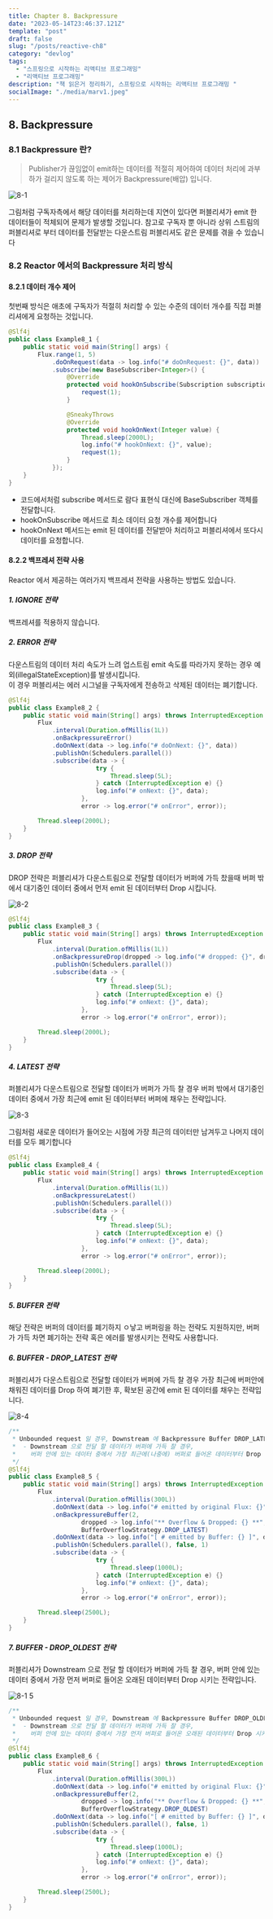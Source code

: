 ```yaml
---
title: Chapter 8. Backpressure
date: "2023-05-14T23:46:37.121Z"
template: "post"
draft: false
slug: "/posts/reactive-ch8"
category: "devlog"
tags:
  - "스프링으로 시작하는 리액티브 프로그래밍"
  - "리액티브 프로그래밍"
description: "책 읽은거 정리하기, 스프링으로 시작하는 리액티브 프로그래밍 "
socialImage: "./media/marv1.jpeg"
---
```


## 8. Backpressure

### 8.1 Backpressure 란?

> Publisher가 끊임없이 emit하는 데이터를 적절히 제어하여 데이터 처리에 과부하가 걸리지 않도록 하는 제어가 Backpressure(배압) 입니다.

![8-1](./media/8-1.jpeg)

그림처럼 구독자측에서 해당 데이터를 처리하는데 지연이 있다면 퍼블리셔가 emit 한 데이터들이 적체되어 문제가 발생할 것입니다. 참고로 구독자 뿐 아니라 상위 스트림의 퍼블리셔로 부터 데이터를 전달받는 다운스트림 퍼블리셔도 같은 문제를 겪을 수 있습니다

### 8.2 Reactor 에서의 Backpressure 처리 방식

#### 8.2.1 데이터 개수 제어
첫번째 방식은 애초에 구독자가 적절히 처리할 수 있는 수준의 데이터 개수를 직접 퍼블리셔에게 요청하는 것입니다. 

~~~java
@Slf4j
public class Example8_1 {
    public static void main(String[] args) {
        Flux.range(1, 5)
            .doOnRequest(data -> log.info("# doOnRequest: {}", data))
            .subscribe(new BaseSubscriber<Integer>() {
                @Override
                protected void hookOnSubscribe(Subscription subscription) {
                    request(1);
                }

                @SneakyThrows
                @Override
                protected void hookOnNext(Integer value) {
                    Thread.sleep(2000L);
                    log.info("# hookOnNext: {}", value);
                    request(1);
                }
            });
    }
}
~~~

- 코드에서처럼 subscribe 메서드로 람다 표현식 대신에 BaseSubscriber 객체를 전달합니다.
- hookOnSubscribe 메서드로 최소 데이터 요청 개수를 제어합니다
- hookOnNext 메서드는 emit 된 데이터를 전달받아 처리하고 퍼블리셔에서 또다시 데이터를 요청합니다.

#### 8.2.2 백프레셔 전략 사용 

Reactor 에서 제공하는 여러가지 백프레셔 전략을 사용하는 방법도 있습니다. 

##### 1. IGNORE 전략 
백프레셔를 적용하지 않습니다.

##### 2. ERROR 전략 
다운스트림의 데이터 처리 속도가 느려 업스트림 emit 속도를 따라가지 못하는 경우 예외(illegalStateException)를 발생시킵니다.  
이 경우 퍼블리셔는 에러 시그널을 구독자에게 전송하고 삭제된 데이터는 폐기합니다. 

~~~java
@Slf4j
public class Example8_2 {
    public static void main(String[] args) throws InterruptedException {
        Flux
            .interval(Duration.ofMillis(1L))
            .onBackpressureError()
            .doOnNext(data -> log.info("# doOnNext: {}", data))
            .publishOn(Schedulers.parallel())
            .subscribe(data -> {
                        try {
                            Thread.sleep(5L);
                        } catch (InterruptedException e) {}
                        log.info("# onNext: {}", data);
                    },
                    error -> log.error("# onError", error));

        Thread.sleep(2000L);
    }
}
~~~

##### 3. DROP 전략 
DROP 전략은 퍼블리셔가 다운스트림으로 전달할 데이터가 버퍼에 가득 찼을때 버퍼 밖에서 대기중인 데이터 중에서 먼저 emit 된 데이터부터 Drop 시킵니다.

![8-2](./media/8-2.jpeg)

~~~java
@Slf4j
public class Example8_3 {
    public static void main(String[] args) throws InterruptedException {
        Flux
            .interval(Duration.ofMillis(1L))
            .onBackpressureDrop(dropped -> log.info("# dropped: {}", dropped))
            .publishOn(Schedulers.parallel())
            .subscribe(data -> {
                        try {
                            Thread.sleep(5L);
                        } catch (InterruptedException e) {}
                        log.info("# onNext: {}", data);
                    },
                    error -> log.error("# onError", error));

        Thread.sleep(2000L);
    }
}
~~~

##### 4. LATEST 전략
퍼블리셔가 다운스트림으로 전달할 데이터가 버퍼가 가득 찰 경우 버퍼 밖에서 대기중인 데이터 중에서 가장 최근에 emit 된 데이터부터 버퍼에 채우는 전략입니다.  

![8-3](./media/8-3.jpeg)

그림처럼 새로운 데이터가 들어오는 시점에 가장 최근의 데이터만 남겨두고 나머지 데이터를 모두 폐기합니다

~~~java
@Slf4j
public class Example8_4 {
    public static void main(String[] args) throws InterruptedException {
        Flux
            .interval(Duration.ofMillis(1L))
            .onBackpressureLatest()
            .publishOn(Schedulers.parallel())
            .subscribe(data -> {
                        try {
                            Thread.sleep(5L);
                        } catch (InterruptedException e) {}
                        log.info("# onNext: {}", data);
                    },
                    error -> log.error("# onError", error));

        Thread.sleep(2000L);
    }
}
~~~

##### 5. BUFFER 전략
해당 전략은 버퍼의 데이터를 폐기하지 ㅇ낳고 버퍼링을 하는 전략도 지원하지만, 버퍼가 가득 차면 폐기하는 전략 혹은 에러를 발생시키는 전략도 사용합니다.

##### 6. BUFFER - DROP_LATEST 전략 
퍼블리셔가 다운스트림으로 전달할 데이터가 버퍼에 가득 찰 경우 가장 최근에 버퍼안에 채워진 데이터를 Drop 하여 폐기한 후, 확보된 공간에 emit 된 데이터를 채우는 전략입니다.

![8-4](./media/8-4.jpeg)

~~~java
/**
 * Unbounded request 일 경우, Downstream 에 Backpressure Buffer DROP_LATEST 전략을 적용하는 예제
 *  - Downstream 으로 전달 할 데이터가 버퍼에 가득 찰 경우,
 *    버퍼 안에 있는 데이터 중에서 가장 최근에(나중에) 버퍼로 들어온 데이터부터 Drop 시키는 전략
 */
@Slf4j
public class Example8_5 {
    public static void main(String[] args) throws InterruptedException {
        Flux
            .interval(Duration.ofMillis(300L))
            .doOnNext(data -> log.info("# emitted by original Flux: {}", data))
            .onBackpressureBuffer(2,
                    dropped -> log.info("** Overflow & Dropped: {} **", dropped),
                    BufferOverflowStrategy.DROP_LATEST)
            .doOnNext(data -> log.info("[ # emitted by Buffer: {} ]", data))
            .publishOn(Schedulers.parallel(), false, 1)
            .subscribe(data -> {
                        try {
                            Thread.sleep(1000L);
                        } catch (InterruptedException e) {}
                        log.info("# onNext: {}", data);
                    },
                    error -> log.error("# onError", error));

        Thread.sleep(2500L);
    }
}
~~~

##### 7. BUFFER - DROP_OLDEST 전략 
퍼블리셔가 Downstream 으로 전달 할 데이터가 버퍼에 가득 찰 경우, 버퍼 안에 있는 데이터 중에서 가장 먼저 버퍼로 들어온 오래된 데이터부터 Drop 시키는 전략입니다.

![8-1
5](./media/8-5.jpeg)

~~~java
/**
 * Unbounded request 일 경우, Downstream 에 Backpressure Buffer DROP_OLDEST 전략을 적용하는 예제
 *  - Downstream 으로 전달 할 데이터가 버퍼에 가득 찰 경우,
 *    버퍼 안에 있는 데이터 중에서 가장 먼저 버퍼로 들어온 오래된 데이터부터 Drop 시키는 전략
 */
@Slf4j
public class Example8_6 {
    public static void main(String[] args) throws InterruptedException {
        Flux
            .interval(Duration.ofMillis(300L))
            .doOnNext(data -> log.info("# emitted by original Flux: {}", data))
            .onBackpressureBuffer(2,
                    dropped -> log.info("** Overflow & Dropped: {} **", dropped),
                    BufferOverflowStrategy.DROP_OLDEST)
            .doOnNext(data -> log.info("[ # emitted by Buffer: {} ]", data))
            .publishOn(Schedulers.parallel(), false, 1)
            .subscribe(data -> {
                        try {
                            Thread.sleep(1000L);
                        } catch (InterruptedException e) {}
                        log.info("# onNext: {}", data);
                    },
                    error -> log.error("# onError", error));

        Thread.sleep(2500L);
    }
}
~~~
